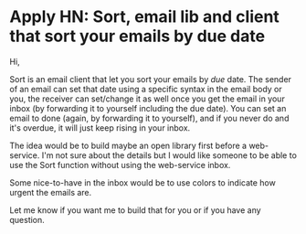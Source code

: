 # Apply HN: Sort, email lib and client that sort your emails by due date

Hi,<p>Sort is an email client that let you sort your emails by <i>due</i> date. The sender of an email can set that date using a specific syntax in the email body or you, the receiver can set&#x2F;change it as well once you get the email in your inbox (by forwarding it to yourself including the due date).
You can set an email to done (again, by forwarding it to yourself), and if you never do and it&#x27;s overdue, it will just keep rising in your inbox.<p>The idea would be to build maybe an open library first before a web-service. I&#x27;m not sure about the details but I would like someone to be able to use the Sort function without using the web-service inbox.<p>Some nice-to-have in the inbox would be to use colors to indicate how urgent the emails are.<p>Let me know if you want me to build that for you or if you have any question.
